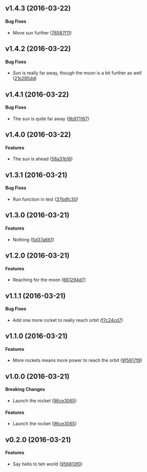 <a name="v1.4.3"></a>
## v1.4.3 (2016-03-22)


#### Bug Fixes

*   Move sun further ([76587f11](76587f11))



<a name="v1.4.2"></a>
## v1.4.2 (2016-03-22)


#### Bug Fixes

*   Sun is really far away, though the moon is a bit further as well ([21e285dd](21e285dd))



<a name="v1.4.1"></a>
## v1.4.1 (2016-03-22)


#### Bug Fixes

*   The sun is quite far away ([9b971167](9b971167))



<a name="v1.4.0"></a>
## v1.4.0 (2016-03-22)


#### Features

*   The sun is ahead ([58a31b16](58a31b16))



<a name="v1.3.1"></a>
## v1.3.1 (2016-03-21)


#### Bug Fixes

*   Run function in test ([37bdfc30](37bdfc30))



<a name="v1.3.0"></a>
## v1.3.0 (2016-03-21)


#### Features

*   Nothing ([5d37a661](5d37a661))



<a name="v1.2.0"></a>
## v1.2.0 (2016-03-21)


#### Features

*   Reaching for the moon ([661294d7](661294d7))



<a name="v1.1.1"></a>
## v1.1.1 (2016-03-21)


#### Bug Fixes

*   Add one more rocket to really reach orbit ([f7c24cd7](f7c24cd7))



<a name="v1.1.0"></a>
## v1.1.0 (2016-03-21)


#### Features

*   More rockets means more power to reach the orbit ([9f5917f9](9f5917f9))



<a name="v1.0.0"></a>
## v1.0.0 (2016-03-21)


#### Breaking Changes

*   Launch the rocket ([96ce3065](96ce3065))

#### Features

*   Launch the rocket ([96ce3065](96ce3065))



<a name="v0.2.0"></a>
## v0.2.0 (2016-03-21)


#### Features

*   Say hello to teh world ([956813f0](956813f0))



